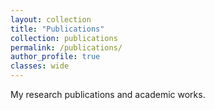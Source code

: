 ```yaml
---
layout: collection
title: "Publications"
collection: publications
permalink: /publications/
author_profile: true
classes: wide
---
```


My research publications and academic works.
